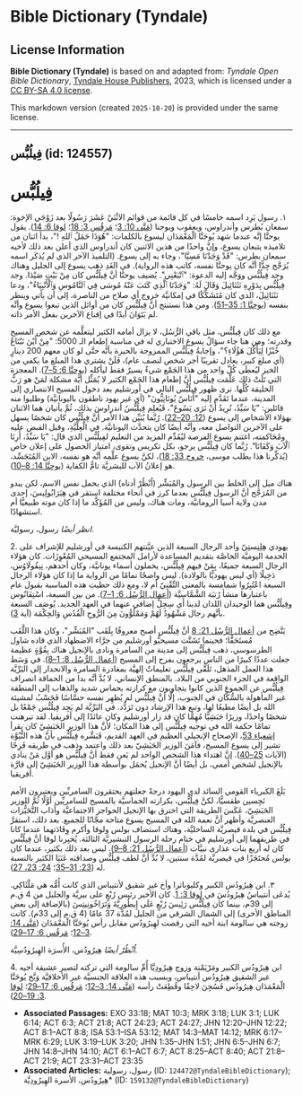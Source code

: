 # Bible Dictionary (Tyndale)

## License Information

**Bible Dictionary (Tyndale)** is based on and adapted from: _Tyndale Open Bible Dictionary_, [Tyndale House Publishers](https://tyndaleopenresources.com/), 2023, which is licensed under a [CC BY-SA 4.0 license](https://creativecommons.org/licenses/by-sa/4.0/legalcode.en).

This markdown version (created `2025-10-20`) is provided under the same license.



--------------------------------

## فِيلُبُّس (id: 124557)

فِيلُبُّس
=========

١. رسول يَرِد اسمه خامسًا في كل قائمة من قوائم الاثْنَيْ عَشَرَ رَسُولًا بعد زَوْجَي الإخوة: سمعان بُطرس وأندراوس، ويعقوب ويوحنا ([مَتَّى 10: 3](https://ref.ly/Matt10:3)؛ [مَرقُس 3: 18](https://ref.ly/Mark3:18)؛ [لوقا 6: 14](https://ref.ly/Luke6:14)). يقول يوحنَّا إنَّه عندما شهد يُوحَنَّا الْمَعْمَدَان ليسوع بالكلمات: "هُوَذَا حَمَلُ ٱللهِ !"، بدأ اثنان من تلاميذه يتبعان يسوع، وإنَّ واحدًا من هذين الاثنين كان أندراوس الذي أعلن بعد ذلك لأخيه سمعان بطرس: "قَدْ وَجَدْنَا مَسِيَّا"، وجاء به إلى يسوع. (التلميذ الآخر الذي لم يُذكَر اسمه يُرَجَّح جِدًّا أنَّه كان يوحنَّا نفسه، كاتب هذه الرواية). في الغَدِ ذهب يسوع إلى الجليل وهناك وجد فِيلُبُّس ووَجَّه إليه الدعوة: "ٱتْبَعْنِي". يُضيف يوحنَّا أنَّ فِيلُبُّس كان مِنْ بَيْتِ صَيْدَا. وجد فِيلُبُّس بِدَوْرِهِ نَثَنَائِيلَ وَقَالَ لَهُ: "وَجَدْنَا ٱلَّذِي كَتَبَ عَنْهُ مُوسَى فِي ٱلنَّامُوسِ وَٱلْأَنْبِيَاءُ"، ودعا نَثَنَائِيلَ، الذي كان مُتَشَكِّكًا في إمكانيَّة خروج أي صلاح من الناصرة، إلى أن يأتي وينظر بنفسه ([يوحنَّا 1: 35–51](https://ref.ly/John1:35-John1:51)). ومن هذا نستنتج أنَّ فِيلُبُّس كان من أوائل الذين تبعوا يسوع وأنَّه لم يَتَوَانَ أبدًا في إقناع الآخرين بفعل الأمر ذاته.

مع ذلك كان فِيلُبُّس، مثل باقي الرُّسُل، لا يزال أمامه الكثير ليتعلَّمه عن شخص المسيح وقدرته؛ ومن هنا جاء سؤالُ يسوع الاختباري له في مناسبة إطعام الـ 5000: "مِنْ أَيْنَ نَبْتَاعُ خُبْزًا لِيَأْكُلَ هَؤُلَاءِ؟"، وإجابةُ فِيلُبُّس الممزوجة بالحيرة بأنَّه حتَّى لو كان معهم 200 دينارٍ (أي مبلغ كبير، يعادل تقريبًا أجر شخص لنصف عام)، فَلَنْ يشتري هذا المبلغ ما يكفي من الخبز ليُعطَى كُلَّ واحد من هذا الجَمْع شيءٌ يسيرٌ فقط ليأكله ([يوحنَّا 6: 5–7](https://ref.ly/John6:5-John6:7)). المعجزة التي تَلَتْ ذلك عَلَّمَت فِيلُبُّس أنَّ إطعام هذا الجَمْع الكثير لا يُمَثِّل أيَّة مشكلة لمَنْ هو رَبُّ الخليقة كُلِّها. نرى ظهور فِيلُبُّس التالي في أورشليم بعد دخول المسيح الانتصاري إلى المدينة، عندما تَقَدَّم إليه "أُنَاسٌ يُونَانِيُّونَ" (أي غير يهود ناطقون باليونانيَّة) وطلبوا منه قائلين: "يَا سَيِّدُ، نُرِيدُ أَنْ نَرَى يَسُوعَ"، فَيُعلِم فِيلُبُّسُ أندراوسَ بذلك، ثُمَّ يأتيان هما الاثنان بهؤلاء الأشخاص إلى يسوع ([12: 20–22](https://ref.ly/John12:20-John12:22)). رُبَّما يُبَيِّن هذا الأمر أنَّ فِيلُبُّس كان شخصًا يسهل على الآخرين التواصل معه، وأنَّه أيضًا كان يتحدَّث اليونانيَّة. في الْعِلِّيَّةِ، وقبل القبض عليه ومُحَاكمته، اغتنم يسوع الفرصة ليُقَدِّم المزيد من التعليم لفِيلُبُّس الذي قال: "يَا سَيِّدُ، أَرِنَا ٱلْآبَ وَكَفَانَا". رُبَّما كان فِيلُبُّس يرجو، بكل تكريس وتقوى، امتياز الحصول على إعلان خاص (يُذكِّرنا هذا بطلب موسى، [خروج 33: 18](https://ref.ly/Exod33:18))، لكنَّ يسوع علَّمه أنَّه هو نفسه، الابن المُتَجَسِّد، هو إعلانُ الآب للبشريَّة تامُّ الكفاية ([يوحنَّا 14: 8–10](https://ref.ly/John14:8-John14:10)).

هناك ميل إلى الخلط بين الرسول والمُبَشِّر (اُنْظُرْ أدناه) الذي يحمل نفس الاسم، لكن يبدو من المُرَجَّح أنَّ الرسول فِيلُبُّس بعدما كرز في أنحاء مختلفة استقر في هِيَرَابُولِيسَ، إحدى مدن ولاية آسيا الرومانيَّة، ومات هناك، وليس من المُؤَكَّد ما إذا كان موته طبيعيًّا أم استشهادًا.

*انظر أيضًا* رسول، رسوليَّة.

2\. يهودي هِلِنِستِيّ وأحد الرجال السبعة الذين عيَّنتهم الكنيسة في أورشليم للإشراف على الخدمة اليوميَّة الخاصَّة بتقديم المساعدة لأرامل المجتمع المسيحي المُعْوِزَات. كان هؤلاء الرجال السبعة جميعًا، بِمَنْ فيهم فِيلُبُّس، يحملون أسماء يونانيَّة، وكان أحدهم، نِيقُولَاوُس، دَخِيلًا (أي ليس يهوديًّا بالولادة). ليس واضحًا تمامًا من الرواية ما إذا كان هؤلاء الرجال السبعة اعْتُبِرُوا شمامسة بالمعنى التِّقْنِيّ أم لا، ومع ذلك حظيت هذه المناسبة بقبول عام باعتبارها منشأ رُتبَة الشَّمَّاسِيَّة ([أعمال الرُّسُل 6: 1–7](https://ref.ly/Acts6:1-Acts6:7)). من بين السبعة، اسْتِفَانُوس وفِيلُبُّس هما الوحيدان اللذان لدينا أي سِجِلٍّ إضافي عنهما في العهد الجديد. يُوصَف السبعة بأنَّهم رجال مَشْهُودٌ لَهُمْ وَمَمْلُوُّونَ مِنَ الرُّوحِ الْقُدُسِ وَالحِكْمَة (آية [3](https://ref.ly/Acts6:3)).

يَتَّضِح من [أعمال الرُّسُل 21: 8](https://ref.ly/Acts21:8) أنَّ فِيلُبُّس أصبح معروفًا بِلَقَب "المُبَشِّر"، وكان هذا اللَّقَب مُستَحَقًّا؛ فحينما تَشَتَّت مسيحيُّو أورشليم من جرَّاء الاضطهاد الذي قاده شاول الطرسوسي، ذهب فِيلُبُّس إلى مدينة من السامرة ونادى بالإنجيل هناك بِقُوَّةٍ عظيمة جعلت عددًا كبيرًا من الناس يرجعون بفرح إلى المسيح ([أعمال الرُّسُل 8: 1–8](https://ref.ly/Acts8:1-Acts8:8)). في وَسَط هذا العمل المذهل، تَلَقَّى فِيلُبُّس تعليماتٌ إلهيَّة بمغادرة السامرة والانحدار إلى البَرِّيَّة الواقعة في الجزء الجنوبي من البلاد. بالمنطق الإنساني، لا بُدَّ أنَّه بدا من الحماقة انصراف فِيلُبُّس عن الجموع الذين كانوا يتجاوبون مع كرازته بحماس شديد والذهاب إلى المنطقة غير المأهولة بالسُّكَّان في الجنوب، إلَّا أنَّ فِيلُبُّس لم يُظهِر نفسه حسَّاسًا فَحَسْبُ لمشيئة الله بل أيضًا مطيعًا لها، وتبع هذا الإرشاد دون تَرَدُّد. في البَرِّيَّة لم يَجِد فِيلُبُّس جَمْعًا بل شخصًا واحدًا، وزيرًا حَبَشِيًّا مُهِمًّا كان قد زار أورشليم وكان عائدًا إلى أفريقيا. لقد تبرهنت تمامًا حكمة الله في توجيه فِيلُبُّس إلى هذا المكان؛ لأنَّ هذا الوزير الحَبَشِيّ كان يقرأ [إشعياء 53](https://ref.ly/Isa53:1-Isa53:12)، الإصحاح الإنجيلي العظيم في العهد القديم، فَبَشَّره فِيلُبُّس بأنَّ هذه النُّبُوَّة تشير إلى يسوع المسيح، فآمَنَ الوزير الحَبَشِيّ بعد ذلك واعتمد وذهب في طريقه فَرِحًا (الآيات [25–40](https://ref.ly/Acts8:25-Acts8:40)). إنَّ اهتداء هذا الشخص الواحد لم يَعنِ فقط أنَّ فِيلُبُّس هو أوَّل مَنْ ينادي بالإنجيل لشخص أممي، بل أيضًا أنَّ الإنجيل يُحمَل بواسطة هذا الوزير الحَبَشِيّ إلى قارَّة أفريقيا.

بَلَغَ الكبرياء القومي السائد لدى اليهود درجةً جعلتهم يحتقرون السامريِّين ويعتبرون الأمم نَجِسين طقسيًّا، لكنَّ فِيلُبُّس، بكرازته الحماسيَّة بالمسيح للسامريِّين أوَّلًا ثُمَّ للوزير الحَبَشِيّ، عَكَسَ الطريقة التي اخترق بها الإنجيل الحواجز الاجتماعيَّة وأذاب التَّحَيُّزات العنصريَّة وأظهر أنَّ نعمة الله في المسيح يسوع متاحة مجَّانًا للجميع. بعد ذلك، استقرَّ فِيلُبُّس في بلدة قيصريَّة الساحليَّة، وهناك استضاف بولس ولوقا وأكرم وِفَادَتهما عندما كانا في طريقهما إلى أورشليم في ختام رحلة الرسول التبشيريَّة الثالثة. يُخبِرنا لوقا أنَّ فِيلُبُّس كان له أربع بنات عذارى نبيَّات ([أعمال الرُّسُل 21: 8–9](https://ref.ly/Acts21:8-Acts21:9)). ليس بعد ذلك بكثير، عندما كان بولس مُحتَجَزًا في قيصريَّة لمُدَّة سنتين، لا بُدَّ أنَّ لطف فِيلُبُّس وصداقته عَنَيَا الكثير بالنسبة له ([23: 31–35](https://ref.ly/Acts23:31-Acts23:35)؛ [24: 23، 27](https://ref.ly/Acts24:23)).

٣. ابن هِيرُودُس الكبير وكليوباترا وأخ غير شقيق لأنتيباس الذي كانت أُمُّه هي مَلْثَاكِي. يُدعَى أنتيباسُ هِيرُودُسَ في [لوقا 3: 1](https://ref.ly/Luke3:1). كان الأخير رئيس رُبْعٍ على بيريَّة والجليل من 4 ق.م إلى 39م، بينما كان فِيلُبُّس رَئِيسَ رُبْعٍ عَلَى إِيطُورِيَّةَ وَتَرَاخُونِيتِسَ (بالإضافة إلى بعض المناطق الأخرى) إلى الشمال الشرقي من الجليل لمُدَّة 37 عامًا (4 ق.م إلى 33م). كانت زوجته هي سالومة ابنة أخيه التي رقصت لهِيرُودُس مقابل رأس يُوحَنَّا الْمَعْمَدَان ([مَتَّى 14: 3–12](https://ref.ly/Matt14:3-Matt14:12)؛ [مَرقُس 6: 17–29](https://ref.ly/Mark6:17-Mark6:29)).

*اُنْظُرْ أيضًا* هِيرُودُس، الأُسرَة الهِيرُودُسِيَّة.

4\. ابن هِيرُودُس الكبير ومَرْيَمْنة وزوج هِيرُودِيَّا أُمِّ سالومة التي تركته لتصير عشيقة أخيه غير الشقيق هِيرُودُس أنتيباس، وبسبب هذه العلاقة الجنسيَّة غير الأخلاقيَّة وَبَّخ يُوحَنَّا الْمَعْمَدَان هِيرُودُس فَسُجِنَ لاحِقًا وقُطِعَتْ رأسه ([مَتَّى 14: 3–12](https://ref.ly/Matt14:3-Matt14:12)؛ [مَرقُس 6: 17–29](https://ref.ly/Mark6:17-Mark6:29)؛ [لوقا 3: 19–20](https://ref.ly/Luke3:19-Luke3:20)).

* **Associated Passages:** EXO 33:18; MAT 10:3; MRK 3:18; LUK 3:1; LUK 6:14; ACT 6:3; ACT 21:8; ACT 24:23; ACT 24:27; JHN 12:20–JHN 12:22; ACT 8:1–ACT 8:8; ISA 53:1–ISA 53:12; MAT 14:3–MAT 14:12; MRK 6:17–MRK 6:29; LUK 3:19–LUK 3:20; JHN 1:35–JHN 1:51; JHN 6:5–JHN 6:7; JHN 14:8–JHN 14:10; ACT 6:1–ACT 6:7; ACT 8:25–ACT 8:40; ACT 21:8–ACT 21:9; ACT 23:31–ACT 23:35
* **Associated Articles:** رسول، رسولية (ID: `124472@TyndaleBibleDictionary`); هِيرُودُس، الأسرة الهِيرُودِيَّة* (ID: `159132@TyndaleBibleDictionary`)

